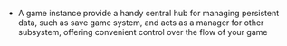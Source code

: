 - A game instance provide a handy central hub for managing persistent data, such as save game system, and acts as a manager for other subsystem, offering convenient control over the flow of your game
